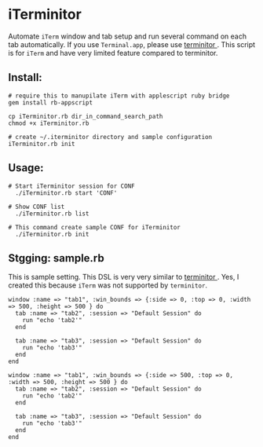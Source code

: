 iTerminitor
====================
Automate `iTerm` window and tab setup and run several command on each tab automatically.
If you use `Terminal.app`, please use [ terminitor ]( https://github.com/achiu/terminitor ).
This script is for `iTerm` and have very limited feature compared to terminitor.

## Install:

    # require this to manupilate iTerm with applescript ruby bridge
    gem install rb-appscript

    cp iTerminitor.rb dir_in_command_search_path
    chmod +x iTerminitor.rb

    # create ~/.iterminitor directory and sample configuration
    iTerminitor.rb init

## Usage:

    # Start iTerminitor session for CONF
      ./iTerminitor.rb start 'CONF'

    # Show CONF list
      ./iTerminitor.rb list

    # This command create sample CONF for iTerminitor
      ./iTerminitor.rb init

## Stgging: sample.rb

This is sample setting. This DSL is very very similar to [ terminitor ]( https://github.com/achiu/terminitor ). 
Yes, I created this because `iTerm` was not supported by `terminitor`.

    window :name => "tab1", :win_bounds => {:side => 0, :top => 0, :width => 500, :height => 500 } do
      tab :name => "tab2", :session => "Default Session" do
        run "echo 'tab2'"
      end

      tab :name => "tab3", :session => "Default Session" do
        run "echo 'tab3'"
      end
    end

    window :name => "tab1", :win_bounds => {:side => 500, :top => 0, :width => 500, :height => 500 } do
      tab :name => "tab2", :session => "Default Session" do
        run "echo 'tab2'"
      end

      tab :name => "tab3", :session => "Default Session" do
        run "echo 'tab3'"
      end
    end
